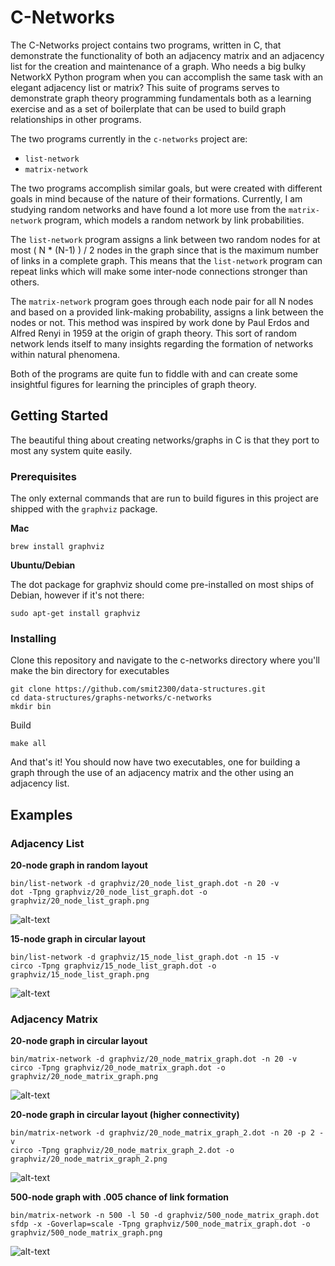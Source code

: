 # C-Networks

The C-Networks project contains two programs, written in C, that demonstrate the functionality of both an adjacency matrix and an adjacency list for the creation and maintenance of a graph. Who needs a big bulky NetworkX Python program when you can accomplish the same task with an elegant adjacency list or matrix? This suite of programs serves to demonstrate graph theory programming fundamentals both as a learning exercise and as a set of boilerplate that can be used to build graph relationships in other programs.

The two programs currently in the `c-networks` project are:
 * `list-network`
 * `matrix-network`

The two programs accomplish similar goals, but were created with different goals in mind because of the nature of their formations. Currently, I am studying random networks and have found a lot more use from the `matrix-network` program, which models a random network by link probabilities.

The `list-network` program assigns a link between two random nodes for at most ( N * (N-1) ) / 2 nodes in the graph since that is the maximum number of links in a complete graph. This means that the `list-network` program can repeat links which will make some inter-node connections stronger than others.

The `matrix-network` program goes through each node pair for all N nodes and based on a provided link-making probability, assigns a link between the nodes or not. This method was inspired by work done by Paul Erdos and Alfred Renyi in 1959 at the origin of graph theory. This sort of random network lends itself to many insights regarding the formation of networks within natural phenomena.

Both of the programs are quite fun to fiddle with and can create some insightful figures for learning the principles of graph theory.

## Getting Started

The beautiful thing about creating networks/graphs in C is that they port to most any system quite easily.

### Prerequisites
The only external commands that are run to build figures in this project are shipped with the `graphviz` package.

**Mac**
```
brew install graphviz
```

**Ubuntu/Debian**

The dot package for graphviz should come pre-installed on most ships of Debian, however if it's not there:
```
sudo apt-get install graphviz
```

### Installing
Clone this repository and navigate to the c-networks directory where you'll make the bin directory for executables
```
git clone https://github.com/smit2300/data-structures.git
cd data-structures/graphs-networks/c-networks
mkdir bin
```

Build
```
make all
```

And that's it! You should now have two executables, one for building a graph through the use of an adjacency matrix and the other using an adjacency list.

## Examples

### Adjacency List
**20-node graph in random layout**
```
bin/list-network -d graphviz/20_node_list_graph.dot -n 20 -v
dot -Tpng graphviz/20_node_list_graph.dot -o graphviz/20_node_list_graph.png
```
![alt-text](graphviz/20_node_list_graph.png)

**15-node graph in circular layout**
```
bin/list-network -d graphviz/15_node_list_graph.dot -n 15 -v
circo -Tpng graphviz/15_node_list_graph.dot -o graphviz/15_node_list_graph.png
```
![alt-text](graphviz/15_node_list_graph.png)

### Adjacency Matrix
**20-node graph in circular layout**
```
bin/matrix-network -d graphviz/20_node_matrix_graph.dot -n 20 -v
circo -Tpng graphviz/20_node_matrix_graph.dot -o graphviz/20_node_matrix_graph.png
```
![alt-text](graphviz/20_node_matrix_graph.png)

**20-node graph in circular layout (higher connectivity)**
```
bin/matrix-network -d graphviz/20_node_matrix_graph_2.dot -n 20 -p 2 -v
circo -Tpng graphviz/20_node_matrix_graph_2.dot -o graphviz/20_node_matrix_graph_2.png
```
![alt-text](graphviz/20_node_matrix_graph_2.png)

**500-node graph with .005 chance of link formation**
```
bin/matrix-network -n 500 -l 50 -d graphviz/500_node_matrix_graph.dot
sfdp -x -Goverlap=scale -Tpng graphviz/500_node_matrix_graph.dot -o graphviz/500_node_matrix_graph.png
```
![alt-text](graphviz/500_node_matrix_graph.png)
